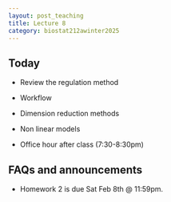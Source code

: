 ```yaml
---
layout: post_teaching
title: Lecture 8
category: biostat212awinter2025
---
```


## Today

* Review the regulation method

* Workflow

* Dimension reduction methods 

* Non linear models 

* Office hour after class (7:30-8:30pm)

## FAQs and announcements

* Homework 2 is due Sat Feb 8th @ 11:59pm.


